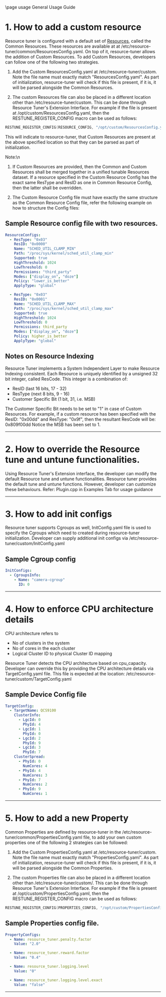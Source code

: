 \page usage General Usage Guide

# 1. How to add a custom resource
Resource tuner is configured with a default set of [Resources](../Core/Configs/ResourcesConfig.yaml),
called the Common Resources. These resources are available at at /etc/resource-tuner/common/ResourcesConfig.yaml.
On top of it, resource-tuner allows the addition of Custom Resources.
To add Custom Resources, developers can follow one of the following two strategies.
1. Add the Custom ResourcesConfig.yaml at /etc/resource-tuner/custom. Note the file name must exactly match "ResourcesConfig.yaml". As part of initialization, resource-tuner will check if this file is present, if it is, it will be parsed alongside the Common Resources.

2. The custom Resources file can also be placed in a different location other than /etc/resource-tuner/custom. This can be done through Resource Tuner's Extension Interface. For example if the file is present at /opt/custom/ResourcesConfig.yaml, then the RESTUNE_REGISTER_CONFIG macro can be used as follows:

```cpp
RESTUNE_REGISTER_CONFIG(RESOURCE_CONFIG, "/opt/custom/ResourcesConfig.yaml")
```
This will indicate to resource-tuner, that Custom Resources are present at the above specified location so that they can be parsed as part of initialization.

Note:\n
1) If Custom Resources are provided, then the Common and Custom Resources shall be merged together in a unified tunable Resources dataset. If a resource specified in the Custom Resource Config has the exact same ResType and ResID as one in Common Resource Config, then the latter shall be overridden.

2) The Custom Resource Config file must have exactly the same structure as the Common Resource Config file, refer the following example on how to structure the Config files:

## Sample Resource config file with two resources.
```yaml
ResourceConfigs:
  - ResType: "0x03"
    ResID: "0x0000"
    Name: "SCHED_UTIL_CLAMP_MIN"
    Path: "/proc/sys/kernel/sched_util_clamp_min"
    Supported: true
    HighThreshold: 1024
    LowThreshold: 0
    Permissions: "third_party"
    Modes: ["display_on", "doze"]
    Policy: "lower_is_better"
    ApplyType: "global"

  - ResType: "0x03"
    ResID: "0x0001"
    Name: "SCHED_UTIL_CLAMP_MAX"
    Path: "/proc/sys/kernel/sched_util_clamp_max"
    Supported: true
    HighThreshold: 1024
    LowThreshold: 0
    Permissions: third_party
    Modes: ["display_on", "doze"]
    Policy: higher_is_better
    ApplyType: "global"
```

## Notes on Resource Indexing
Resource Tuner implements a System Independent Layer to make Resource Indexing consistent. Each Resource is uniquely identified by a unsigned 32 bit integer, called ResCode.
This integer is a combination of:
- ResID (last 16 bits, 17 - 32)
- ResType (next 8 bits, 9 - 16)
- Customer Specific Bit (1 bit, 31, i.e. MSB)

The Customer Specific Bit needs to be set to "1" in case of Custom Resources.
For example, if a custom resource has been specified with the ResID: "0x00dd" and ResType: "0x9f", then the resultant ResCode will be: 0x809f00dd
Notice the MSB has been set to 1.

---

# 2. How to override the Resource tune and untune functionalities.
Using Resource Tuner's Extension interface, the developer can modify the default Resource tune and untune functionalities. Resource tuner provides the default tune and untune functions. However, developer can customize these behaviours.
Refer: Plugin.cpp in Examples Tab for usage guidance

---

# 3. How to add init configs
Resource tuner supports Cgroups as well, InitConfig.yaml file is used to specify the Cgroups which need to created during resource-tuner initialization.
Developer can supply additional init configs via /etc/resource-tuner/custom/InitConfig.yaml
## Sample Cgroup config
```yaml
InitConfigs:
  - CgroupsInfo:
    - Name: "camera-cgroup"
      ID: 0
```

---

# 4. How to enforce CPU architecture details
CPU architecture refers to
* No of clusters in the system
* No of cores in the each cluster
* Logical Cluster ID to physical Cluster ID mapping

Resource Tuner detects the CPU architecture based on cpu_capacity.
Developer can override this by providing the CPU architecture details via TargetConfig.yaml file.
This file is expected at the location: /etc/resource-tuner/custom/TargetConfig.yaml

## Sample Device Config file
```yaml
TargetConfig:
  - TargetName: QCS9100
    ClusterInfo:
      - LgcId: 0
        PhyId: 4
      - LgcId: 1
        PhyId: 0
      - LgcId: 2
        PhyId: 9
      - LgcId: 3
        PhyId: 7
    ClusterSpread:
      - PhyId: 0
        NumCores: 4
      - PhyId: 4
        NumCores: 3
      - PhyId: 7
        NumCores: 2
      - PhyId: 9
        NumCores: 1
```

---

# 5. How to add a new Property
Common Properties are defined by resource-tuner in the /etc/resource-tuner/common/PropertiesConfig.yaml file, to add your own custom properties one of the following 2 strategies can be followed:
1. Add the Custom PropertiesConfig.yaml at /etc/resource-tuner/custom. Note the file name must exactly match "PropertiesConfig.yaml". As part of initialization, resource-tuner will check if this file is present, if it is, it will be parsed alongside the Common Properties.

2. The custom Properties file can also be placed in a different location other than /etc/resource-tuner/custom/. This can be done through Resource Tuner's Extension Interface. For example if the file is present at /opt/custom/PropertiesConfig.yaml, then the RESTUNE_REGISTER_CONFIG macro can be used as follows:

```cpp
RESTUNE_REGISTER_CONFIG(PROPERTIES_CONFIG, "/opt/custom/PropertiesConfig.yaml")
```

## Sample Properties config file.
```yaml
PropertyConfigs:
  - Name: resource_tuner.penalty.factor
    Value: "2.0"

  - Name: resource_tuner.reward.factor
    Value: "0.4"

  - Name: resource_tuner.logging.level
    Value: "0"

  - Name: resource_tuner.logging.level.exact
    Value: "false"
```

---

